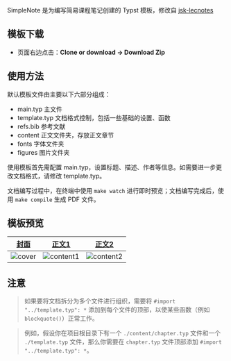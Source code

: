 SimpleNote 是为编写简易课程笔记创建的 Typst 模板，修改自 [jsk-lecnotes](https://github.com/jskherman/jsk-lecnotes)

## 模板下载

- 页面右边点击：**Clone or download -> Download Zip**

## 使用方法

默认模板文件由主要以下六部分组成：
- main.typ 主文件
- template.typ 文档格式控制，包括一些基础的设置、函数
- refs.bib 参考文献
- content 正文文件夹，存放正文章节
- fonts 字体文件夹
- figures 图片文件夹

使用模板首先需配置 main.typ，设置标题、描述、作者等信息。如需要进一步更改文档格式，请修改 template.typ。

文档编写过程中，在终端中使用 `make watch` 进行即时预览；文档编写完成后，使用 `make compile` 生成 PDF 文件。

## 模板预览

| [封面](https://github.com/a-kkiri/SimpleNote/blob/main/figures/cover.jpg) | [正文1](https://github.com/a-kkiri/SimpleNote/blob/main/figures/content1.jpg) | [正文2](https://github.com/a-kkiri/SimpleNote/blob/main/figures/content2.jpg) |
|:---:|:---:|:---:|
| ![cover](https://github.com/a-kkiri/SimpleNote/blob/main/figures/cover.jpg?raw=true) | ![content1](https://github.com/a-kkiri/SimpleNote/blob/main/figures/content1.jpg?raw=true) | ![content2](https://github.com/a-kkiri/SimpleNote/blob/main/figures/content2.jpg?raw=true) |

## 注意

 >如果要将文档拆分为多个文件进行组织，需要将 `#import "../template.typ": *` 添加到每个文件的顶部，以使某些函数（例如 `blockquote()`）正常工作。

> 例如，假设你在项目根目录下有一个 `./content/chapter.typ` 文件和一个 `./template.typ` 文件，那么你需要在 `chapter.typ` 文件顶部添加 `#import "../template.typ": *`。